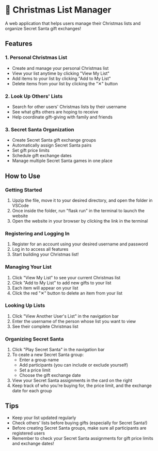 # 🎄 Christmas List Manager

A web application that helps users manage their Christmas lists and organize Secret Santa gift exchanges!

## Features

### 1. Personal Christmas List
- Create and manage your personal Christmas list
- View your list anytime by clicking "View My List"
- Add items to your list by clicking "Add to My List"
- Delete items from your list by clicking the "✕" button

### 2. Look Up Others' Lists
- Search for other users' Christmas lists by their username 
- See what gifts others are hoping to receive
- Help coordinate gift-giving with family and friends

### 3. Secret Santa Organization
- Create Secret Santa gift exchange groups
- Automatically assign Secret Santa pairs
- Set gift price limits
- Schedule gift exchange dates
- Manage multiple Secret Santa games in one place

## How to Use

### Getting Started
1. Upzip the file, move it to your desired directory, and open the folder in VSCode
2. Once inside the folder, run "flask run" in the terminal to launch the website
3. Open the website in your browser by clicking the link in the terminal

### Registering and Logging In
1. Register for an account using your desired username and password
2. Log in to access all features
3. Start building your Christmas list!

### Managing Your List
1. Click "View My List" to see your current Christmas list
2. Click "Add to My List" to add new gifts to your list
3. Each item will appear on your list
4. Click the red "✕" button to delete an item from your list

### Looking Up Lists
1. Click "View Another User's List" in the navigation bar
2. Enter the username of the person whose list you want to view
3. See their complete Christmas list

### Organizing Secret Santa
1. Click "Play Secret Santa" in the navigation bar
2. To ceate a new Secret Santa group:
   - Enter a group name
   - Add participants (you can include or exclude yourself)
   - Set a price limit
   - Choose the gift exchange date
3. View your Secret Santa assignments in the card on the right
4. Keep track of who you're buying for, the price limit, and the exchange date for each group

## Tips
- Keep your list updated regularly
- Check others' lists before buying gifts (especially for Secret Santa!)
- Before creating Secret Santa groups, make sure all participants are registered users
- Remember to check your Secret Santa assignments for gift price limits and exchange dates!
